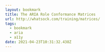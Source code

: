 ```yaml
---
layout: bookmark
title: The ARIA Role Conformance Matrices
url: http://whatsock.com/training/matrices/
tags:
  - bookmark
  - aria
  - a11y
date: 2021-04-23T10:31:32.438Z
---
```

 